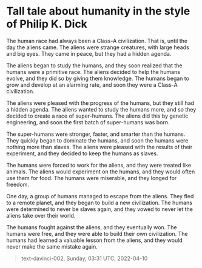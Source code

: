 # Tall tale about humanity in the style of Philip K. Dick



The human race had always been a Class-A civilization. That is, until the day the aliens came. The aliens were strange creatures, with large heads and big eyes. They came in peace, but they had a hidden agenda.

The aliens began to study the humans, and they soon realized that the humans were a primitive race. The aliens decided to help the humans evolve, and they did so by giving them knowledge. The humans began to grow and develop at an alarming rate, and soon they were a Class-A civilization.

The aliens were pleased with the progress of the humans, but they still had a hidden agenda. The aliens wanted to study the humans more, and so they decided to create a race of super-humans. The aliens did this by genetic engineering, and soon the first batch of super-humans was born.

The super-humans were stronger, faster, and smarter than the humans. They quickly began to dominate the humans, and soon the humans were nothing more than slaves. The aliens were pleased with the results of their experiment, and they decided to keep the humans as slaves.

The humans were forced to work for the aliens, and they were treated like animals. The aliens would experiment on the humans, and they would often use them for food. The humans were miserable, and they longed for freedom.

One day, a group of humans managed to escape from the aliens. They fled to a remote planet, and they began to build a new civilization. The humans were determined to never be slaves again, and they vowed to never let the aliens take over their world.

The humans fought against the aliens, and they eventually won. The humans were free, and they were able to build their own civilization. The humans had learned a valuable lesson from the aliens, and they would never make the same mistake again.

> text-davinci-002, Sunday, 03:31 UTC, 2022-04-10
